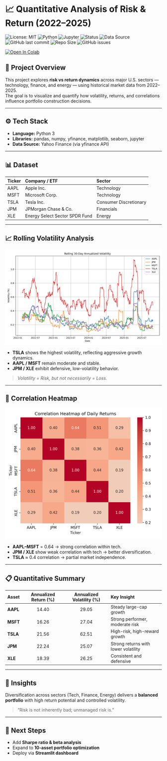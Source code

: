 # 📈 Quantitative Analysis of Risk & Return (2022–2025)

![License: MIT](https://img.shields.io/badge/License-MIT-green.svg)
![Python](https://img.shields.io/badge/Python-3.10%2B-blue.svg)
![Jupyter](https://img.shields.io/badge/Notebook-Jupyter-orange.svg)
![Status](https://img.shields.io/badge/Project%20Status-Active-brightgreen.svg)
![Data Source](https://img.shields.io/badge/Data%20Source-Yahoo%20Finance-yellow.svg)
![GitHub last commit](https://img.shields.io/github/last-commit/rashmeetkaur29/quant-project-1-risk-and-returns)
![Repo Size](https://img.shields.io/github/languages/code-size/rashmeetkaur29/quant-project-1-risk-and-returns)
![GitHub issues](https://img.shields.io/github/issues/rashmeetkaur29/quant-project-1-risk-and-returns)

[![Open In Colab](https://colab.research.google.com/assets/colab-badge.svg)](https://colab.research.google.com/github/rashmeetkaur29/quant-project-1-risk-and-returns/blob/main/notebooks/stock_analysis.ipynb)


## 🧭 Project Overview
This project explores **risk vs return dynamics** across major U.S. sectors — technology, finance, and energy — using historical market data from 2022–2025.  
The goal is to visualize and quantify how volatility, returns, and correlations influence portfolio construction decisions.

---

## ⚙️ Tech Stack
- **Language:** Python 3  
- **Libraries:** pandas, numpy, yfinance, matplotlib, seaborn, jupyter  
- **Data Source:** Yahoo Finance (via yfinance API)

---

## 📊 Dataset
| Ticker | Company / ETF | Sector |
|:-------|:---------------|:--------|
| AAPL | Apple Inc. | Technology |
| MSFT | Microsoft Corp. | Technology |
| TSLA | Tesla Inc. | Consumer Discretionary |
| JPM | JPMorgan Chase & Co. | Financials |
| XLE | Energy Select Sector SPDR Fund | Energy |

---

## 📈 Rolling Volatility Analysis
![Rolling Volatility Plot](data/rolling_volatility.png)

- **TSLA** shows the highest volatility, reflecting aggressive growth dynamics.  
- **AAPL / MSFT** remain moderate and stable.  
- **JPM / XLE** exhibit defensive, low-volatility behavior.  
> *Volatility = Risk, but not necessarily = Loss.*

---

## 🔗 Correlation Heatmap
![Correlation Heatmap](data/correlation_heatmap.png)

- **AAPL–MSFT** = 0.64 → strong correlation within tech.  
- **JPM / XLE** show weak correlation with tech → better diversification.  
- **TSLA** ≈ 0.4 correlation → partial market independence.

---

## 📋 Quantitative Summary

| Asset | Annualized Return (%) | Annualized Volatility (%) | Key Insight |
|:------|:----------------------:|:--------------------------:|:-------------|
| **AAPL** | 14.40 | 29.05 | Steady large-cap growth |
| **MSFT** | 16.26 | 27.04 | Strong performer, moderate risk |
| **TSLA** | 21.56 | 62.51 | High-risk, high-reward growth |
| **JPM** | 22.24 | 25.07 | Strong returns with lower volatility |
| **XLE** | 18.39 | 26.25 | Consistent and defensive |

---

## 🧠 Insights
Diversification across sectors (Tech, Finance, Energy) delivers a **balanced portfolio** with high return potential and controlled volatility.  
> “Risk is not inherently bad; unmanaged risk is.”

---

## 🧩 Next Steps
- Add **Sharpe ratio & beta analysis**
- Expand to **10-asset portfolio optimization**
- Deploy via **Streamlit dashboard**

